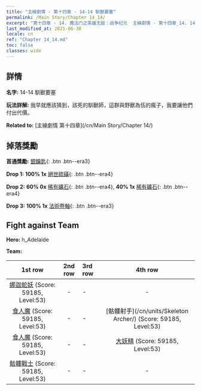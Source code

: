 ```yaml
---
title: "主線劇情 - 第十四章 - 14-14 馴獸要塞"
permalink: /Main Story/Chapter 14_14/
excerpt: "第十四章 - 14. 魔法门之英雄无敌：战争纪元  主線劇情 - 第十四章_14. 14-14 馴獸要塞"
last_modified_at: 2021-06-30
locale: cn
ref: "Chapter 14_14.md"
toc: false
classes: wide
---
```


## 詳情

 **名字:** 14-14 馴獸要塞

 **玩法詳解:** 我早就應該猜到，該死的馴獸師，這群與野獸為伍的瘋子，我要讓他們付出代價。

 **Related to:** [主線劇情 第十四章](/cn/Main Story/Chapter 14/)

## 掉落獎勵

 **首通獎勵:** [銀鑰匙](/cn/Items/con_693/){: .btn .btn--era3}

 **Drop 1:** **100% 1x** [絕世硫磺](/cn/Items/mat_50/){: .btn .btn--era4}

 **Drop 2:** **60% 0x** [稀有礦石](/cn/Items/mat_40/){: .btn .btn--era4}, **40% 1x** [稀有礦石](/cn/Items/mat_40/){: .btn .btn--era4}

 **Drop 3:** **100% 1x** [法術卷軸](/cn/Items/con_694/){: .btn .btn--era3}


## Fight against Team
 **Hero:** h_Adelaide

 **Team:**


  | 1st row | 2nd row | 3rd row | 4th row |
  |:----:|:----:|:----|:----:|
  | [娜迦蛇妖](/cn/units/Naga/) (Score: 59185, Level:53)  | - | - | - |
  | [食人魔](/cn/units/Ogre/) (Score: 59185, Level:53)  | - | - | [骷髏射手](/cn/units/Skeleton Archer/) (Score: 59185, Level:53)  |
  | [食人魔](/cn/units/Ogre/) (Score: 59185, Level:53)  | - | - | [大妖精](/cn/units/Gremlin/) (Score: 59185, Level:53)  |
  | [骷髏戰士](/cn/units/Skeleton/) (Score: 59185, Level:53)  | - | - | - |


